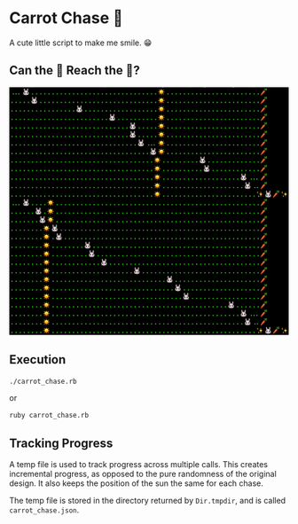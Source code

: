 # Carrot Chase 🥕

A cute little script to make me smile. 😁

## Can the 🐰 Reach the 🥕? 

![example][example]

## Execution

```sh
./carrot_chase.rb
```

or

```sh
ruby carrot_chase.rb
```

## Tracking Progress

A temp file is used to track progress across multiple calls. This creates incremental progress,
as opposed to the pure randomness of the original design. It also keeps the position of the sun
the same for each chase.

The temp file is stored in the directory returned by `Dir.tmpdir`, and is called
`carrot_chase.json`.

[example]:  assets/example.png
